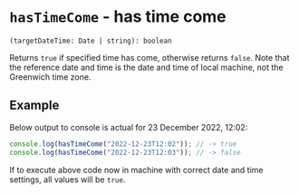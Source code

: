 # `hasTimeCome` - has time come

```
(targetDateTime: Date | string): boolean
```

Returns `true` if specified time has come, otherwise returns `false`.
Note that the reference date and time is the date and time of local machine, not the Greenwich time zone.


## Example

Below output to console is actual for 23 December 2022, 12:02:

```typescript
console.log(hasTimeCome("2022-12-23T12:02")); // -> true
console.log(hasTimeCome("2022-12-23T12:03")); // -> false
```

If to execute above code now in machine with correct date and time settings, all values will be `true`.
